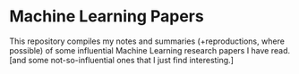 # Machine Learning Papers
This repository compiles my notes and summaries (+reproductions, where possible) of some influential Machine Learning research papers I have read.
[and some not-so-influential ones that I just find interesting.]
